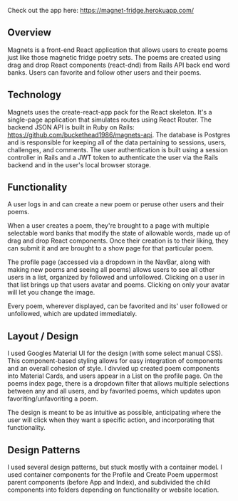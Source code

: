 Check out the app here: https://magnet-fridge.herokuapp.com/


## Overview

Magnets is a front-end React application that allows users to create poems just
like those magnetic fridge poetry sets. The poems are created using drag and
drop React components (react-dnd) from Rails API back end word banks. Users can
favorite and follow other users and their poems.

## Technology

Magnets uses the create-react-app pack for the React skeleton. It's a
single-page application that simulates routes using React Router. The backend
JSON API is built in Ruby on Rails: https://github.com/buckethead1986/magnets-api.
The database is Postgres and is responsible for keeping all of the data
pertaining to sessions, users, challenges, and comments. The user authentication
is built using a session controller in Rails and a JWT token to authenticate the
user via the Rails backend and in the user's local browser storage.

## Functionality

A user logs in and can create a new poem or peruse other users and their poems.

When a user creates a poem, they're brought to a page with multiple selectable
word banks that modify the state of allowable words, made up of drag and drop
React components. Once their creation is to their liking, they can submit it and
are brought to a show page for that particular poem.

The profile page (accessed via a dropdown in the NavBar, along with making new
poems and seeing all poems) allows users to see all other users in a list,
organized by followed and unfollowed. Clicking on a user in that list brings up
that users avatar and poems. Clicking on only your avatar will let you change
the image.

Every poem, wherever displayed, can be favorited and its' user followed or
unfollowed, which are updated immediately.

## Layout / Design

I used Googles Material UI for the design (with some select manual CSS). This
component-based styling allows for easy integration of components and an overall
cohesion of style. I divvied up created poem components into Material Cards, and
users appear in a List on the profile page. On the poems index page, there is a
dropdown filter that allows multiple selections between any and all users, and
by favorited poems, which updates upon favoriting/unfavoriting a poem.

The design is meant to be as intuitive as possible, anticipating where the user
will click when they want a specific action, and incorporating that functionality.

## Design Patterns

I used several design patterns, but stuck mostly with a container model. I used
container components for the Profile and Create Poem uppermost parent components
(before App and Index), and subdivided the child components into folders
depending on functionality or website location.
